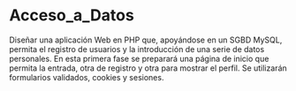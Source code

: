# Acceso_a_Datos

Diseñar una aplicación Web en PHP que, apoyándose en un SGBD MySQL, permita el registro de usuarios y la introducción de una serie de datos personales. 
En esta primera fase se preparará una página de inicio que permita la entrada, otra de registro y otra para mostrar el perfil. 
Se utilizarán formularios validados, cookies y sesiones.
